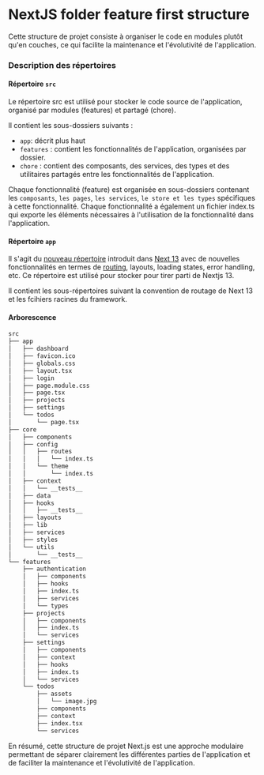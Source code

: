# NextJS folder feature first structure

Cette structure de projet consiste à organiser le code en modules plutôt qu'en couches, ce qui facilite la maintenance et l'évolutivité de l'application.

### Description des répertoires

#### Répertoire `src`

Le répertoire src est utilisé pour stocker le code source de l'application, organisé par modules (features) et partagé (chore). 

Il contient les sous-dossiers suivants :

* `app`: décrit plus haut
* `features` : contient les fonctionnalités de l'application, organisées par dossier.
* `chore` : contient des composants, des services, des types et des utilitaires partagés entre les fonctionnalités de l'application.

Chaque fonctionnalité (feature) est organisée en sous-dossiers contenant les `composants`, `les pages`, `les services`, `le store et les types` spécifiques à cette fonctionnalité. Chaque fonctionnalité a également un fichier index.ts qui exporte les éléments nécessaires à l'utilisation de la fonctionnalité dans l'application.

#### Répertoire `app`

Il s'agit du [nouveau répertoire](https://nextjs.org/docs/getting-started/project-structure#app-routing-conventions) introduit dans [Next 13](https://nextjs.org/blog/next-13) avec de nouvelles fonctionnalités en termes de [routing](https://nextjs.org/docs/app/building-your-application/routing#the-app-router), layouts, loading states, error handling, etc. Ce répertoire est utilisé pour stocker pour tirer parti de Nextjs 13. 

Il contient les sous-répertoires suivant la convention de routage de Next 13 et les fcihiers racines du framework.


#### Arborescence

```bash
src
├── app
│   ├── dashboard
│   ├── favicon.ico
│   ├── globals.css
│   ├── layout.tsx
│   ├── login
│   ├── page.module.css
│   ├── page.tsx
│   ├── projects
│   ├── settings
│   └── todos
│       └── page.tsx
├── core
│   ├── components
│   ├── config
│   │   ├── routes
│   │   │   └── index.ts
│   │   └── theme
│   │       └── index.ts
│   ├── context
│   │   └── __tests__
│   ├── data
│   ├── hooks
│   │   ├── __tests__
│   ├── layouts
│   ├── lib
│   ├── services
│   ├── styles
│   └── utils
│       └── __tests__
└── features
    ├── authentication
    │   ├── components
    │   ├── hooks
    │   ├── index.ts
    │   ├── services
    │   └── types
    ├── projects
    │   ├── components
    │   ├── index.ts
    │   └── services
    ├── settings
    │   ├── components
    │   ├── context
    │   ├── hooks
    │   ├── index.ts
    │   └── services
    └── todos
        ├── assets
        │   └── image.jpg
        ├── components
        ├── context
        ├── index.tsx
        └── services
```




En résumé, cette structure de projet Next.js est une approche modulaire permettant de séparer clairement les différentes parties de l'application et de faciliter la maintenance et l'évolutivité de l'application.